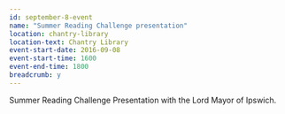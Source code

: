 ```yaml
---
id: september-8-event
name: "Summer Reading Challenge presentation"
location: chantry-library
location-text: Chantry Library
event-start-date: 2016-09-08
event-start-time: 1600
event-end-time: 1800
breadcrumb: y
---
```

Summer Reading Challenge Presentation with the Lord Mayor of Ipswich.
